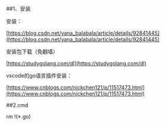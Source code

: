 ##1、安装

安装：

[https://blog.csdn.net/yana_balabala/article/details/92841445](https://blog.csdn.net/yana_balabala/article/details/92841445)

安装包下载（免翻墙）

[https://studygolang.com/dl](https://studygolang.com/dl)



vscode的go语言插件安装：

[https://www.cnblogs.com/nickchen121/p/11517473.html](https://www.cnblogs.com/nickchen121/p/11517473.html)


##2.cmd

rm !(*.go)
